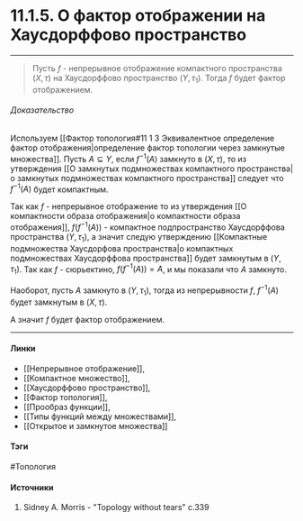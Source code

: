 # 11.1.5. О фактор отображении на Хаусдорффово пространство
***
>Пусть $f$ - непрерывное отображение компактного пространства $(X,\tau)$ на Хаусдорффово пространство $(Y,\tau_{1})$. Тогда $f$ будет фактор отображением.

###### Доказательство
Используем [[Фактор топология#11 1 3 Эквивалентное определение фактор отображения|определение фактор топологии через замкнутые множества]]. Пусть $A\subseteq Y$, если $f^{-1}(A)$ замкнуто в $(X,\tau)$, то из утверждения [[О замкнутых подмножествах компактного пространства|о замкнутых подмножествах компактного пространства]] следует что $f^{-1}(A)$ будет компактным. 

Так как $f$ - непрерывное отображение то из утверждения [[О компактности образа отображения|о компактности образа отображения]], $f(f^{-1}(A))$ - компактное подпространство Хаусдорффова пространства $(Y,\tau_{1})$, а значит следую утверждению [[Компактные подмножества Хаусдорфова пространства|о компактных подмножествах Хаусдорффова пространства]] будет замкнутым в $(Y,\tau_{1})$. Так как $f$ - сюрьектино, $f(f^{-1}(A))=A$, и мы показали что $A$ замкнуто.

Наоборот, пусть $A$ замкнуто в $(Y,\tau_{1})$, тогда из непрерывности $f$, $f^{-1}(A)$ будет замкнутым в $(X,\tau)$.

А значит $f$ будет фактор отображением.
***
#### Линки
- [[Непрерывное отображение]],
- [[Компактное множество]],
- [[Хаусдорффово пространство]],
- [[Фактор топология]],
- [[Прообраз функции]],
- [[Типы функций между множествами]],
- [[Открытое и замкнутое множества]]
#### Тэги
 #Топология 
#### Источники
1. Sidney A. Morris - "Topology without tears" c.339
